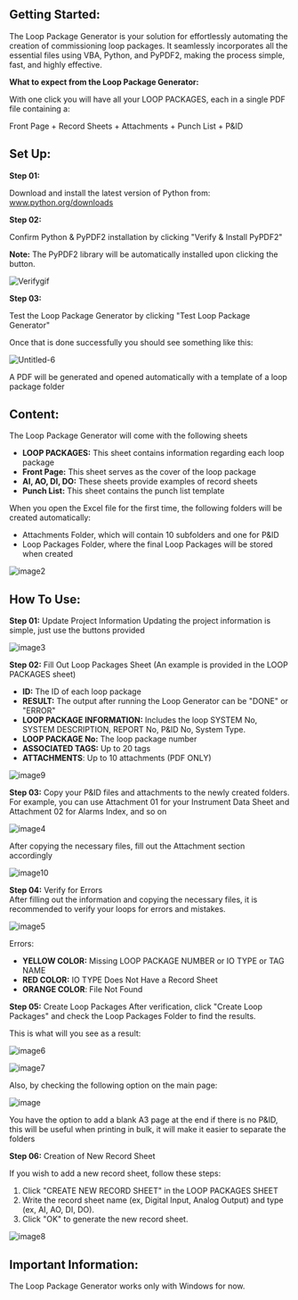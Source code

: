## Getting Started:
The Loop Package Generator is your solution for effortlessly automating the creation of commissioning loop packages. It seamlessly incorporates all the essential files using VBA, Python, and PyPDF2, making the process simple, fast, and highly effective.

**What to expect from the Loop Package Generator:** 

With one click you will have all your LOOP PACKAGES, each in a single PDF file containing a:

Front Page + Record Sheets + Attachments + Punch List + P&ID

## Set Up:
**Step 01:**

Download and install the latest version of Python from:
www.python.org/downloads

**Step 02:**

Confirm Python & PyPDF2 installation by clicking "Verify & Install PyPDF2"

**Note:** The PyPDF2 library will be automatically installed upon clicking the button.

![Verifygif](https://github.com/mokhtarbendaho/Loop-Package-Generator/assets/143171867/90efb118-8629-4db9-b1cb-8b38b1a4ef74)


**Step 03:**

Test the Loop Package Generator by clicking "Test Loop Package Generator"

Once that is done successfully you should see something like this:

![Untitled-6](https://github.com/mokhtarbendaho/Loop-Package-Generator/assets/143171867/59ae5f92-4348-4c43-957a-d548a13fc159)

A PDF will be generated and opened automatically with a template of a loop package folder

## Content:

The Loop Package Generator will come with the following sheets

 - **LOOP PACKAGES:** This sheet contains information regarding each loop package
 - **Front Page:** This sheet serves as the cover of the loop package
 - **AI, AO, DI, DO:** These sheets provide examples of record sheets
 - **Punch List:** This sheet contains the punch list template

When you open the Excel file for the first time, the following folders will be created automatically:
- Attachments Folder, which will contain 10 subfolders and one for P&ID
- Loop Packages Folder, where the final Loop Packages will be stored when created

![image2](https://github.com/mokhtarbendaho/Loop-Package-Generator/assets/143171867/ebbc1890-866b-4399-9d77-05eae934bec2)

## How To Use:

**Step 01:** Update Project Information 
Updating the project information is simple, just use the buttons provided

![image3](https://github.com/mokhtarbendaho/Loop-Package-Generator/assets/143171867/00979de3-a95d-4d8b-821b-dba4649cdb2a)

**Step 02:** Fill Out Loop Packages Sheet (An example is provided in the LOOP PACKAGES sheet)

 - **ID:** The ID of each loop package
 - **RESULT:** The output after running the Loop Generator can be "DONE" or "ERROR"
 - **LOOP PACKAGE INFORMATION:** Includes the loop SYSTEM No, SYSTEM DESCRIPTION, REPORT No, P&ID No, System Type.
 - **LOOP PACKAGE No:** The loop package number
 - **ASSOCIATED TAGS:** Up to 20 tags
 - **ATTACHMENTS**: Up to 10 attachments (PDF ONLY)

![image9](https://github.com/mokhtarbendaho/Loop-Package-Generator/assets/143171867/93e1c9c4-a7a5-4a9c-9644-91f930509365)


**Step 03:**
Copy your P&ID files and attachments to the newly created folders. For example, you can use Attachment 01 for your Instrument Data Sheet and Attachment 02 for Alarms Index, and so on

![image4](https://github.com/mokhtarbendaho/Loop-Package-Generator/assets/143171867/fbd54b03-413d-4363-adb5-a45b4a03ad45)

After copying the necessary files, fill out the Attachment section accordingly

![image10](https://github.com/mokhtarbendaho/Loop-Package-Generator/assets/143171867/b0a9b7d7-073d-48ad-9b85-29dc8c2e97d1)


**Step 04:** Verify for Errors						
After filling out the information and copying the necessary files, it is recommended to verify your loops for errors and mistakes. 

![image5](https://github.com/mokhtarbendaho/Loop-Package-Generator/assets/143171867/a7f0e5a7-8545-40b9-bb7a-4c11e5c65fa5)

Errors:						
 - **YELLOW COLOR:** Missing LOOP PACKAGE NUMBER or IO TYPE or TAG NAME
 - **RED COLOR:** IO TYPE Does Not Have a Record Sheet
 - **ORANGE COLOR**: File Not Found

**Step 05:** Create Loop Packages
After verification, click "Create Loop Packages" and check the Loop Packages Folder to find the results.

This is what will you see as a result:

![image6](https://github.com/mokhtarbendaho/Loop-Package-Generator/assets/143171867/f6531380-b885-4df6-9137-ee4ed9ae62e5)

![image7](https://github.com/mokhtarbendaho/Loop-Package-Generator/assets/143171867/57bc013d-9d71-463f-a264-c06d5a4524bc)

Also, by checking the following option on the main page:

![image](https://github.com/mokhtarbendaho/Loop-Package-Generator/assets/143171867/8552dd39-2665-49a7-bd1b-c38c0eee6b22)

 You have the option to add a blank A3 page at the end if there is no P&ID, this will be useful when printing in bulk, it will make it easier to separate the folders

**Step 06:** Creation of New Record Sheet

If you wish to add a new record sheet, follow these steps:
01. Click "CREATE NEW RECORD SHEET" in the LOOP PACKAGES SHEET
02. Write the record sheet name (ex, Digital Input, Analog Output) and type (ex, AI, AO, DI, DO).
03. Click "OK" to generate the new record sheet.

![image8](https://github.com/mokhtarbendaho/Loop-Package-Generator/assets/143171867/21f5babd-1872-4c49-a4ff-472ccfd99978)


## Important Information:
The Loop Package Generator works only with Windows for now.
